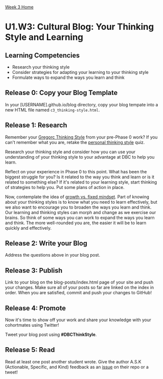 [Week 3 Home](./)

# U1.W3: Cultural Blog: Your Thinking Style and Learning

## Learning Competencies
- Research your thinking style
- Consider strategies for adapting your learning to your thinking style
- Formulate ways to expand the ways you learn and think

## Release 0: Copy your Blog Template
In your [USERNAME].github.io/blog directory, copy your blog tempate into a new HTML file named `c3_thinking-style.html`.

## Release 1: Research

Remember your [Gregorc Thinking Style](http://web.cortland.edu/andersmd/learning/gregorc.htm) from your pre-Phase 0 work? If you can't remember what you are, retake the [personal thinking style](http://www.thelearningweb.net/personalthink.html) quiz.

Research your thinking style and consider how you can use your understanding of your thinking style to your advantage at DBC to help you learn.

Reflect on your experience in Phase 0 to this point. What has been the biggest struggle for you? Is it related to the way you think and learn or is it related to something else? If it's related to your learning style, start thinking of strategies to help you. Put some plans of action in place.

Now, contemplate the idea of [growth vs. fixed mindset](http://www.brainpickings.org/index.php/2014/01/29/carol-dweck-mindset/). Part of knowing about your thinking styles is to know what you need to learn effectively, but we also want to encourage you to broaden the ways you learn and think. Our learning and thinking styles can morph and change as we exercise our brains. So think of some ways you can work to expand the ways you learn and think. The more well-rounded you are, the easier it will be to learn quickly and effectively.

## Release 2: Write your Blog
Address the questions above in your blog post.

## Release 3: Publish
Link to your blog on the blog-posts/index.html page of your site and push your changes. Make sure all of your posts so far are linked on the index in order. When you are satisfied, commit and push your changes to GitHub!

## Release 4: Promote
Now it's time to show off your work and share your knowledge with your cohortmates using Twitter!

Tweet your blog post using **#DBCThinkStyle**.

## Release 5: Read
Read at least one post another student wrote. Give the author A.S.K (Actionable, Specific, and Kind) feedback as an [issue](https://github.com/Devbootcamp/phase-0-handbook/blob/master/coding-references/review.md) on their repo or a tweet!
